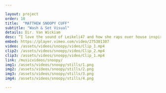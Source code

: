 ```yaml
---

layout: project
order: 10
title:  "MATTHEW SNOOPY CUFF"
subtitle: "Wash & Set Visual"
details: Dir. Van Wickiam
desc: “I love the sound of Leikeli47 and how she raps over house inspired beats. Also her rap content is very Vogue Ballroom inspired. When I heard her songs, I instantly fell in love.“ <br><br>- Matthew “Snoopy” Cuff, Performer 
embed: https://player.vimeo.com/video/275301307
video: /assets/videos/snoopy/video/Clip_1.mp4
clip2: /assets/videos/snoopy/video/Clip_2.mp4
clip3: /assets/videos/snoopy/video/Clip_1.mp4
link: /musicvideos/snoopy/
img1: /assets/videos/snoopy/stills/1.png
img2: /assets/videos/snoopy/stills/2.png
img3: /assets/videos/snoopy/stills/3.png
img4: /assets/videos/snoopy/stills/4.png

---
```

